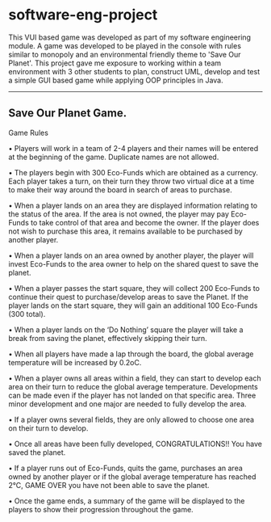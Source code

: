 # software-eng-project

This VUI based game was developed as part of my software engineering module. A game was developed to be played in the console with rules similar to monopoly and an environmental friendly theme to 'Save Our Planet'.
This project gave me exposure to working within a team environment with 3 other students to plan, construct UML, develop and test a simple GUI based game while applying OOP principles in Java.

-----------------------------
Save Our Planet Game.
-----------------------------

Game Rules

•	Players will work in a team of 2-4 players and their names will be entered at the beginning of the game. Duplicate names are not allowed. 

•	The players begin with 300 Eco-Funds which are obtained as a currency. Each player takes a turn, on their turn they throw two virtual dice at a time to make their way around the board in search of areas to purchase.  

•	When a player lands on an area they are displayed information relating to the status of the area. If the area is not owned, the player may pay Eco-Funds to take control of that area and become the owner. If the player does not wish to purchase this area, it remains available to be purchased by another player. 

•	When a player lands on an area owned by another player, the player will invest Eco-Funds to the area owner to help on the shared quest to save the planet. 

•	When a player passes the start square, they will collect 200 Eco-Funds to continue their quest to purchase/develop areas to save the Planet. If the player lands on the start square, they will gain an additional 100 Eco-Funds (300 total). 

•	When a player lands on the ‘Do Nothing’ square the player will take a break from saving the planet, effectively skipping their turn.  

•	When all players have made a lap through the board, the global average temperature will be increased by 0.2oC. 

•	When a player owns all areas within a field, they can start to develop each area on their turn to reduce the global average temperature. Developments can be made even if the player has not landed on that specific area. Three minor development and one major are needed to fully develop the area. 

•	If a player owns several fields, they are only allowed to choose one area on their turn to develop.  

•	Once all areas have been fully developed, CONGRATULATIONS!! You have saved the planet.  

•	If a player runs out of Eco-Funds, quits the game, purchases an area owned by another player or if the global average temperature has reached 2°C, GAME OVER you have not been able to save the planet.  

•	Once the game ends, a summary of the game will be displayed to the players to show their progression throughout the game. 

